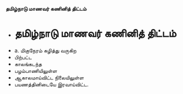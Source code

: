 **தமிழ்நாடு மாணவர் கணினித் திட்டம்**
- # தமிழ்நாடு மாணவர் கணினித் திட்டம்
- a. மிகுநேரம் கழித்து வருகிற
- பிற்பட்ட
- காலங்கடந்த
- பழம்பாணியிலுள்ள
- ஆகாலமாய்விட்ட நிலையிலுள்ள
- பயணத்தினிடையே இரவாய்விட்ட.

